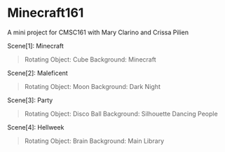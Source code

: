 # Minecraft161
A mini project for CMSC161 with Mary Clarino and Crissa Pilien

Scene[1]:
Minecraft
> Rotating Object: Cube
> Background: Minecraft

Scene[2]:
Maleficent
> Rotating Object: Moon
> Background:  Dark Night

Scene[3]:
Party
> Rotating Object: Disco Ball
> Background: Silhouette Dancing People

Scene[4]:
Hellweek
> Rotating Object: Brain
> Background: Main Library